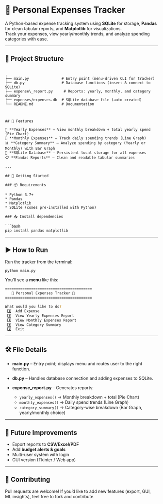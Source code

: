 # 🧾 Personal Expenses Tracker
A Python-based expense tracking system using **SQLite** for storage, **Pandas** for clean tabular reports, and **Matplotlib** for visualizations.  
Track your expenses, view yearly/monthly trends, and analyze spending categories with ease.

---

## 📁 Project Structure

```

.
├── main.py               # Entry point (menu-driven CLI for tracker)
├── db.py                 # Database functions (insert & connect to SQLite)
├── expense\_report.py     # Reports: yearly, monthly, and category summary
├── expenses/expenses.db  # SQLite database file (auto-created)
└── README.md             # Documentation

```
```


## 🧠 Features

📅 **Yearly Expenses** – View monthly breakdown + total yearly spend (Pie Chart)
📆 **Monthly Expenses** – Track daily spending trends (Line Graph)
📊 **Category Summary** – Analyze spending by category (Yearly or Monthly) with Bar Graph
💾 **SQLite Database** – Persistent local storage for all expenses
📋 **Pandas Reports** – Clean and readable tabular summaries

---

## 🚀 Getting Started

### 📦 Requirements

* Python 3.7+
* Pandas
* Matplotlib
* SQLite (comes pre-installed with Python)

### 📥 Install dependencies

```bash
pip install pandas matplotlib
```

---

## ▶️ How to Run

Run the tracker from the terminal:

```bash
python main.py
```

You’ll see a **menu** like this:

```bash
========================================
   🧾 Personal Expenses Tracker 🧾
========================================

What would you like to do?
 1️⃣  Add Expense
 2️⃣  View Yearly Expenses Report
 3️⃣  View Monthly Expenses Report
 4️⃣  View Category Summary
 5️⃣  Exit
```

---

## 🛠️ File Details

* **main.py** – Entry point; displays menu and routes user to the right function.
* **db.py** – Handles database connection and adding expenses to SQLite.
* **expense\_report.py** – Generates reports:

  * `yearly_expenses()` → Monthly breakdown + total (Pie Chart)
  * `monthly_expenses()` → Daily spend trends (Line Graph)
  * `category_summary()` → Category-wise breakdown (Bar Graph, yearly/monthly choice)

---

## 🔮 Future Improvements

* Export reports to **CSV/Excel/PDF**
* Add **budget alerts & goals**
* Multi-user system with login
* GUI version (Tkinter / Web app)

---

## 🤝 Contributing

Pull requests are welcome! If you’d like to add new features (export, GUI, ML insights), feel free to fork and contribute.


